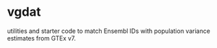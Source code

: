 # vgdat
utilities and starter code to match Ensembl IDs with population variance estimates from GTEx v7.

